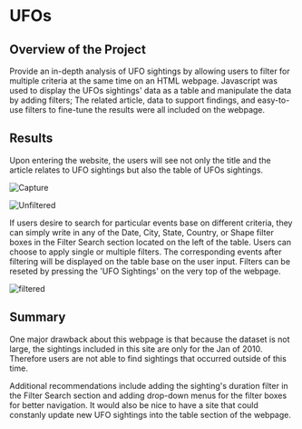 # UFOs

## Overview of the Project
Provide an in-depth analysis of UFO sightings by allowing users to filter for multiple criteria at the same time on an HTML webpage. Javascript was used to display the UFOs sightings' data as a table and manipulate the data by adding filters; The related article, data to support findings, and easy-to-use filters to fine-tune the results were all included on the webpage.

## Results 
Upon entering the website, the users will see not only the title and the article relates to UFO sightings but also the table of UFOs sightings.

![Capture](https://user-images.githubusercontent.com/84931545/132121362-00dffa46-b7fe-4ce7-8c8a-23475f3db078.PNG)

![Unfiltered](https://user-images.githubusercontent.com/84931545/132121375-b4ae7f0f-0eb5-40d9-92dd-a4f9f85a710c.PNG)

If users desire to search for particular events base on different criteria, they can simply write in any of the Date, City, State, Country, or Shape filter boxes in the Filter Search section located on the left of the table. Users can choose to apply single or multiple filters. The corresponding events after filtering will be displayed on the table base on the user input. Filters can be reseted by pressing the 'UFO Sightings' on the very top of the webpage.

![filtered](https://user-images.githubusercontent.com/84931545/132121387-e462f437-3680-4f7d-bb1e-eb94f8981531.PNG)


## Summary
One major drawback about this webpage is that because the dataset is not large, the sightings included in this site are only for the Jan of 2010. Therefore users are not able to find sightings that occurred outside of this time. 

Additional recommendations include adding the sighting's duration filter in the Filter Search section and adding drop-down menus for the filter boxes for better navigation. It would also be nice to have a site that could constanly update new UFO sightings into the table section of the webpage.
